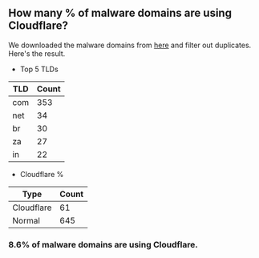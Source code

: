 ## How many % of malware domains are using Cloudflare?


We downloaded the malware domains from [here](https://urlhaus.abuse.ch) and filter out duplicates.
Here's the result.


[//]: # (start replacement)


- Top 5 TLDs

| TLD | Count |
| --- | --- |
| com | 353 |
| net | 34 |
| br | 30 |
| za | 27 |
| in | 22 |


- Cloudflare %

| Type | Count |
| --- | --- |
| Cloudflare | 61 |
| Normal | 645 |


### 8.6% of malware domains are using Cloudflare.